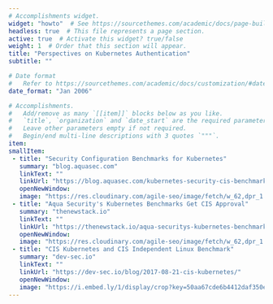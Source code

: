 ```yaml
---
# Accomplishments widget.
widget: "howto"  # See https://sourcethemes.com/academic/docs/page-builder/
headless: true  # This file represents a page section.
active: true  # Activate this widget? true/false
weight: 1  # Order that this section will appear.
title: "Perspectives on Kubernetes Authentication"
subtitle: ""

# Date format
#   Refer to https://sourcethemes.com/academic/docs/customization/#date-format
date_format: "Jan 2006"

# Accomplishments.
#   Add/remove as many `[[item]]` blocks below as you like.
#   `title`, `organization` and `date_start` are the required parameters.
#   Leave other parameters empty if not required.
#   Begin/end multi-line descriptions with 3 quotes `"""`.
item:
smallItem: 
 - title: "Security Configuration Benchmarks for Kubernetes"
   summary: "blog.aquasec.com"
   linkText: ""
   linkUrl: "https://blog.aquasec.com/kubernetes-security-cis-benchmarks"
   openNewWindow: 
   image: "https://res.cloudinary.com/agile-seo/image/fetch/w_62,dpr_1.0,d_blank_am8gzx.png/https%3A%2F%2Flogo.clearbit.com%2Fblog.aquasec.com%3Fsize%3D250" 
 - title: "Aqua Security's Kubernetes Benchmarks Get CIS Approval"
   summary: "thenewstack.io"
   linkText: ""
   linkUrl: "https://thenewstack.io/aqua-securitys-kubernetes-benchmarks-get-cis-approval/"
   openNewWindow: 
   image: "https://res.cloudinary.com/agile-seo/image/fetch/w_62,dpr_1.0,d_blank_am8gzx.png/https%3A%2F%2Flogo.clearbit.com%2Fthenewstack.io%3Fsize%3D250" 
 - title: "CIS Kubernetes and CIS Independent Linux Benchmark"
   summary: "dev-sec.io"
   linkText: ""
   linkUrl: "https://dev-sec.io/blog/2017-08-21-cis-kubernetes/"
   openNewWindow: 
   image: "https://i.embed.ly/1/display/crop?key=50aa67cde6b4412daf350e3f34226686&width=200&height=150&errorurl=https%3A%2F%2Fs2-embed-ly.s3.amazonaws.com%2Fdisplay%2Fv1%2Fimages%2Flogo.png&url=https%3A%2F%2Fdev-sec.io%2Fimages%2Fhardening_logo.png" 
---
```


